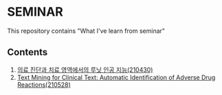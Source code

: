 # SEMINAR
This repository contains "What I've learn from seminar"

## Contents
1. [의료 진단과 치료 영역에서의 루닛 인공 지능(210430)](/2021/210430)
2. [Text Mining for Clinical Text: Automatic Identification of Adverse Drug Reactions(210528)](/2021/210528)
